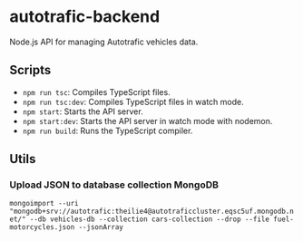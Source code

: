 # autotrafic-backend

Node.js API for managing Autotrafic vehicles data.

## Scripts

-   `npm run tsc`: Compiles TypeScript files.
-   `npm run tsc:dev`: Compiles TypeScript files in watch mode.
-   `npm start`: Starts the API server.
-   `npm start:dev`: Starts the API server in watch mode with nodemon.
-   `npm run build`: Runs the TypeScript compiler.

## Utils

### Upload JSON to database collection MongoDB
`
mongoimport --uri "mongodb+srv://autotrafic:theilie4@autotraficcluster.eqsc5uf.mongodb.net/" --db vehicles-db --collection cars-collection --drop --file fuel-motorcycles.json --jsonArray
`